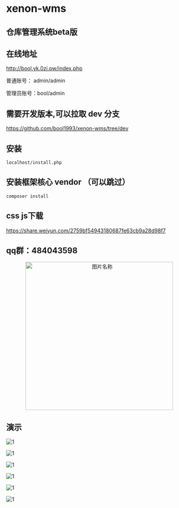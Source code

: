 # xenon-wms

## 仓库管理系统beta版


## 在线地址 

http://bool.yk.0zj.pw/index.php

普通账号： admin/admin   

管理员账号：bool/admin


## 需要开发版本,可以拉取 dev 分支

https://github.com/bool1993/xenon-wms/tree/dev


## 安装
	
	localhost/install.php

## 安装框架核心 vendor （可以跳过）

	composer install


## css js下载

https://share.weiyun.com/2759bf54943180687fe63cb9a28d98f7


## qq群：484043598

<div  align="center">    
  <img src="./demo/QQ图片20171230143517.jpg" width = "400" alt="图片名称" align=center />
</div>


## 演示

![1](./demo/20171229163116.png)

![1](./demo/20171229163127.png)

![1](./demo/20171229163140.png)

![1](./demo/20171229185301.png)

![1](./demo/20171230124816.png)

![1](./demo/20171230124819.png)


